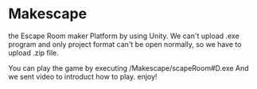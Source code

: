 # Makescape
the Escape Room maker Platform by using Unity.
We can't upload .exe program and only project format can't be open normally,
so we have to upload .zip file.

You can play the game by executing /Makescape/scapeRoom#D.exe
And we sent video to introduct how to play.
enjoy!
